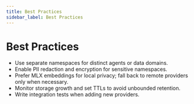 ```yaml
---
title: Best Practices
sidebar_label: Best Practices
---
```


# Best Practices

- Use separate namespaces for distinct agents or data domains.
- Enable PII redaction and encryption for sensitive namespaces.
- Prefer MLX embeddings for local privacy; fall back to remote providers only when necessary.
- Monitor storage growth and set TTLs to avoid unbounded retention.
- Write integration tests when adding new providers.
